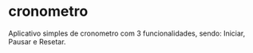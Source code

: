 # cronometro

Aplicativo simples de cronometro com 3 funcionalidades, sendo: Iniciar, Pausar e Resetar.
